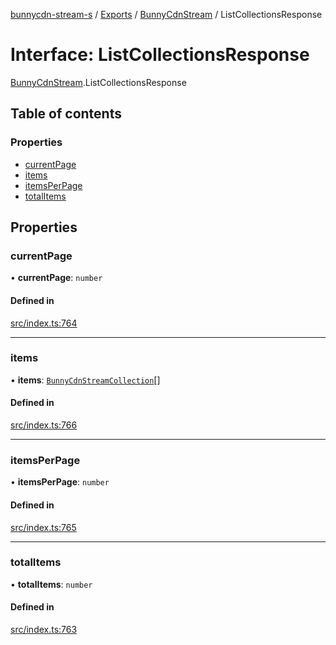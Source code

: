 [bunnycdn-stream-s](../README.md) / [Exports](../modules.md) / [BunnyCdnStream](../modules/BunnyCdnStream.md) / ListCollectionsResponse

# Interface: ListCollectionsResponse

[BunnyCdnStream](../modules/BunnyCdnStream.md).ListCollectionsResponse

## Table of contents

### Properties

- [currentPage](BunnyCdnStream.ListCollectionsResponse.md#currentpage)
- [items](BunnyCdnStream.ListCollectionsResponse.md#items)
- [itemsPerPage](BunnyCdnStream.ListCollectionsResponse.md#itemsperpage)
- [totalItems](BunnyCdnStream.ListCollectionsResponse.md#totalitems)

## Properties

### currentPage

• **currentPage**: `number`

#### Defined in

[src/index.ts:764](https://github.com/Sterrenhemel/bunnycdn-stream/blob/95c031e/src/index.ts#L764)

___

### items

• **items**: [`BunnyCdnStreamCollection`](BunnyCdnStream.BunnyCdnStreamCollection.md)[]

#### Defined in

[src/index.ts:766](https://github.com/Sterrenhemel/bunnycdn-stream/blob/95c031e/src/index.ts#L766)

___

### itemsPerPage

• **itemsPerPage**: `number`

#### Defined in

[src/index.ts:765](https://github.com/Sterrenhemel/bunnycdn-stream/blob/95c031e/src/index.ts#L765)

___

### totalItems

• **totalItems**: `number`

#### Defined in

[src/index.ts:763](https://github.com/Sterrenhemel/bunnycdn-stream/blob/95c031e/src/index.ts#L763)
